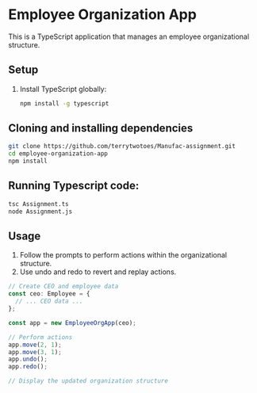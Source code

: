 # Employee Organization App

This is a TypeScript application that manages an employee organizational structure.

## Setup

1. Install TypeScript globally:

   ```sh
   npm install -g typescript


## Cloning and installing dependencies

  ```sh
  git clone https://github.com/terrytwotoes/Manufac-assignment.git
  cd employee-organization-app
  npm install
 ```

## Running Typescript code:

  ```sh
  tsc Assignment.ts
  node Assignment.js
```
## Usage

1. Follow the prompts to perform actions within the organizational structure.
2. Use undo and redo to revert and replay actions.

  ```typescript
  // Create CEO and employee data
const ceo: Employee = {
    // ... CEO data ...
};

const app = new EmployeeOrgApp(ceo);

// Perform actions
app.move(2, 1);
app.move(3, 1);
app.undo();
app.redo();

// Display the updated organization structure

